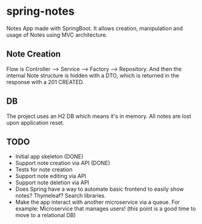 # spring-notes

Notes App made with SpringBoot. It allows creation, manipulation and usage of Notes using MVC architecture.


## Note Creation

Flow is Controller --> Service --> Factory --> Repository. And then the internal Note structure is hidden with a DTO,
which is returned in the response with a 201 CREATED.

## DB

The project uses an H2 DB which means it's in memory. All notes are lost upon application reset.

## TODO

- Initial app skeleton (DONE)
- Support note creation via API (DONE)
- Tests for note creation
- Support note editing via API
- Support note deletion via API
- Does Spring have a way to automate basic frontend to easily show notes? Thymeleaf? Search libraries.
- Make the app interact with another microservice via a queue. For example: Microservice that manages users!
  (this point is a good time to move to a relational DB)